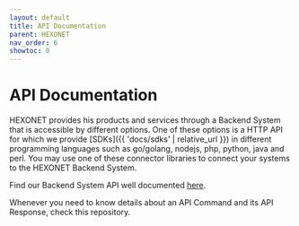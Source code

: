 ```yaml
---
layout: default
title: API Documentation
parent: HEXONET
nav_order: 6
showtoc: 0
---
```


# API Documentation

HEXONET provides his products and services through a Backend System that is accessible by different options. One of these options is a HTTP API for which we provide [SDKs]({{ 'docs/sdks' | relative_url }}) in different programming languages such as go/golang, nodejs, php, python, java and perl. You may use one of these connector libraries to connect your systems to the HEXONET Backend System.

Find our Backend System API well documented [here](//github.com/hexonet/hexonet-api-documentation/tree/master/API).

Whenever you need to know details about an API Command and its API Response, check this repository.
